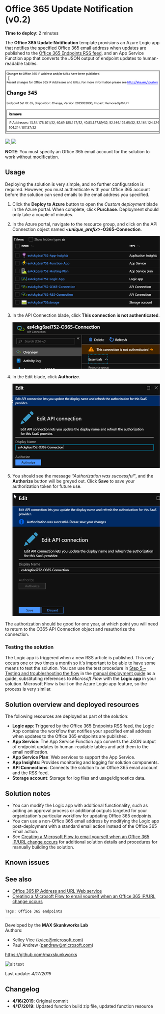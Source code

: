 # Office 365 Update Notification (v0.2)

**Time to deploy**: 2 minutes

The **Office 365 Update Notification** template provisions an Azure Logic app that notifies the specified Office 365 email address when updates are published to the [Office 365 Endpoints RSS feed](https://endpoints.office.com/version/worldwide?clientRequestId=b10c5ed1-bad1-445f-b386-b919946339a7&allVersions=true&format=RSS), and an App Service Function app that converts the JSON output of endpoint updates to human-readable tables.

![alt text](images/O365-notification-email.png "Notification email example")

<a href="https://portal.azure.com/#create/Microsoft.Template/uri/https%3A%2F%2Fraw.githubusercontent.com%2Fmaxskunkworks%2Fdev%2Fmaster%2FO365-Endpoints-Notifications%2Fazuredeploy.json" target="_blank">
<img src="http://azuredeploy.net/deploybutton.png"/>
</a>
<a href="http://armviz.io/#/?load=https%3A%2F%2Fraw.githubusercontent.com%2Fmaxskunkworks%2Fdev%2Fmaster%2FO365-Endpoints-Notifications%2Fazuredeploy.json" target="_blank">
<img src="http://armviz.io/visualizebutton.png"/>
</a>

**NOTE**: You must specify an Office 365 email account for the solution to work without modification.

## Usage

Deploying the solution is very simple, and no further configuration is required. However, you must authenticate with your Office 365 account before the solution can send emails to the email address you specified.

1. Click the **Deploy to Azure** button to open the _Custom deployment_ blade in the Azure portal. When complete, click **Purchase**. Deployment should only take a couple of minutes.

2. In the Azure portal, navigate to the resource group, and click on the API Connection object named **<_unique_prefix_>-O365-Connection**.

    ![alt text](images/O365-resources.png "Solution resources")

3. In the API Connection blade, click **This connection is not authenticated**.

    ![alt text](images/O365-connection-not-authenticated.png "Connection warning")

4. In the Edit blade, click **Authorize**.

    ![alt text](images/O365-connection-authorize.png "Authorize the connection")

5. You should see the message _"Authorization was successful"_, and the **Authorize** button will be greyed out. Click **Save** to save your authorization token for future use.

    ![alt text](images/O365-connection-authenticated.png "Authorize the connection")

The authorization should be good for one year, at which point you will need to return to the O365 API Connection object and reauthorize the connection.

### Testing the solution

The Logic app is triggered when a new RSS article is published. This only occurs one or two times a month so it's important to be able to have some means to test the solution. You can use the test procedure in [Step 5 – Testing and troubleshooting the flow](https://github.com/pandrew1/Office365-IPURL-Samples/tree/master/FlowNotifications#step-5--testing-and-troubleshooting-the-flow) in the [manual deployment guide](https://github.com/pandrew1/Office365-IPURL-Samples/tree/master/FlowNotifications) as a guide, substituting references to _Microsoft Flow_ with the **Logic app** in your solution. Microsoft Flow is built on the Azure Logic app feature, so the process is very similar.

## Solution overview and deployed resources

The following resources are deployed as part of the solution:

+ **Logic app**: Triggered by the Office 365 Endpoints RSS feed, the Logic App contains the workflow that notifies your specified email address when updates to the Office 365 endpoints are published.
+ **App Service**: The App Service Function app converts the JSON output of endpoint updates to human-readable tables and add them to the email notification.
+ **App Service Plan**: Web services to support the App Service.
+ **App Insights**: Provides monitoring and logging for solution components.
+ **API Connections**: Connects the solution to an Office 365 email account and the RSS feed.
+ **Storage account**: Storage for log files and usage/dignostics data.

## Solution notes

+ You can modify the Logic app with additional functionality, such as adding an approval process or additional outputs targeted for your organization's particular workflow for updating Office 365 endpoints.
+ You can use a non-Office 365 email address by modifying the Logic app post-deployment with a standard email action instead of the Office 365 Email action.
+ See [Creating a Microsoft Flow to email yourself when an Office 365 IP/URL change occurs](https://github.com/pandrew1/Office365-IPURL-Samples/tree/master/FlowNotifications) for additional solution details and procedures for manually building the solution.

## Known issues

## See also

+ [Office 365 IP Address and URL Web service](https://aka.ms/ipurlws)
+ [Creating a Microsoft Flow to email yourself when an Office 365 IP/URL change occurs](https://github.com/pandrew1/Office365-IPURL-Samples/tree/master/FlowNotifications)

`Tags: Office 365 endpoints`
___
Developed by the **MAX Skunkworks Lab**  
Authors:

+ Kelley Vice (kvice@microsoft.com)
+ Paul Andrew (pandrew@microsoft.com)

https://github.com/maxskunkworks

![alt text](https://raw.githubusercontent.com/oualabadmins/lab_deploy/master/common/images/maxskunkworkslogo-small.jpg "MAX Skunkworks")

Last update: _4/17/2019_

## Changelog

+ **4/16/2019**: Original commit
+ **4/17/2019**: Updated function build zip file, updated function resource